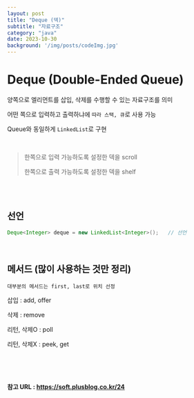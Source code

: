 ```yaml
---
layout: post
title: "Deque (덱)"
subtitle: "자료구조"
category: "java"
date: 2023-10-30
background: '/img/posts/codeImg.jpg'
---
```


# Deque (Double-Ended Queue)

양쪽으로 엘리먼트를 삽입, 삭제를 수행할 수 있는 자료구조를 의미

어떤 쪽으로 입력하고 출력하냐에 `따라 스택, 큐`로 사용 가능

Queue와 동일하게 `LinkedList`로 구현

<br>

> 한쪽으로 입력 가능하도록 설정한 덱을 scroll
>
> 한쪽으로 출력 가능하도록 설정한 덱을 shelf

<br>
<br>

## 선언

```java
Deque<Integer> deque = new LinkedList<Integer>();   // 선언
```

<br>

## 메서드 (많이 사용하는 것만 정리)

`대부분의 메서드는 first, last로 위치 선정`

삽입 : add, offer

삭제 : remove

리턴, 삭제O : poll

리턴, 삭제X : peek, get

<br>
<br>
<br> 

**참고 URL : <https://soft.plusblog.co.kr/24>**
